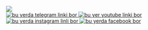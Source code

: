 <div id="header" aligen="center">
<img src="https://i.giphy.com/media/v1.Y2lkPTc5MGI3NjExNnB6emE2OG9kdGpycDZmdnhzMDZpb3Y4ZmQ2b2ZtbDQ4MmkyczRrdSZlcD12MV9pbnRlcm5hbF9naWZfYnlfaWQmY3Q9Zw/VbnUQpnihPSIgIXuZv/giphy.gif">
</div>

<div id="badges">
  <a href="https://t.me/sevinchsohibovna">
       <img scr="https://img.shields.io/badge/telegram-blue?logo=telegram&logoColor=white" alt="bu yerda telegram linki bor"/>
  </a>
  <a href="https://youtube.com/@shohabbosdev">
      <img scr="https://img.shields.io/badge/youtube-white?logo=youtube&logoColor=red" alt=" bu yer youtube linki bor"/>
  </a>
  <a href="https://instagram.com/s.sohibovna">
      <img src="https://img.shields.io/badge/instagram-red?logo=instagram&logoColor=white" alt="bu yerda instagram linli bor"/>
  </a>
  <a href=" https://facebook.com/shohabbosdev">
      <img scr="https://img.shields.io/badge/facebook-white?logo=facebook&logoColor=blue" alt="bu yerda facebook bor"/>
  </a>
</div>
